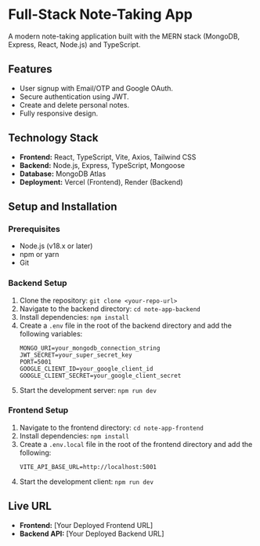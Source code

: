 # Full-Stack Note-Taking App

A modern note-taking application built with the MERN stack (MongoDB, Express, React, Node.js) and TypeScript.

## Features

-   User signup with Email/OTP and Google OAuth.
-   Secure authentication using JWT.
-   Create and delete personal notes.
-   Fully responsive design.

## Technology Stack

-   **Frontend:** React, TypeScript, Vite, Axios, Tailwind CSS
-   **Backend:** Node.js, Express, TypeScript, Mongoose
-   **Database:** MongoDB Atlas
-   **Deployment:** Vercel (Frontend), Render (Backend)

## Setup and Installation

### Prerequisites

-   Node.js (v18.x or later)
-   npm or yarn
-   Git

### Backend Setup

1.  Clone the repository: `git clone <your-repo-url>`
2.  Navigate to the backend directory: `cd note-app-backend`
3.  Install dependencies: `npm install`
4.  Create a `.env` file in the root of the backend directory and add the following variables:
    ```
    MONGO_URI=your_mongodb_connection_string
    JWT_SECRET=your_super_secret_key
    PORT=5001
    GOOGLE_CLIENT_ID=your_google_client_id
    GOOGLE_CLIENT_SECRET=your_google_client_secret
    ```
5.  Start the development server: `npm run dev`

### Frontend Setup

1.  Navigate to the frontend directory: `cd note-app-frontend`
2.  Install dependencies: `npm install`
3.  Create a `.env.local` file in the root of the frontend directory and add the following:
    ```
    VITE_API_BASE_URL=http://localhost:5001
    ```
4.  Start the development client: `npm run dev`

## Live URL

-   **Frontend:** [Your Deployed Frontend URL]
-   **Backend API:** [Your Deployed Backend URL]
